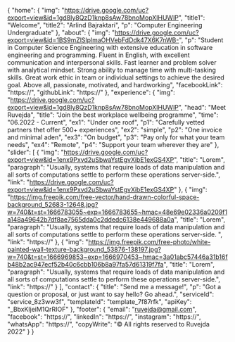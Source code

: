 {
    "home": {
        "img": "https://drive.google.com/uc?export=view&id=1gd8Iy8QzD1knp8sAw78bnoMopXlHUWlP",
        "title1": "Welcome",
        "title2": "Arlind Bajraktari",
        "p": "Computer Engineering Undergraduate"
    },
    "about": {
        "img": "https://drive.google.com/uc?export=view&id=1BS9mZlSlplmaOHVebFdDdk47X6K7nWB-",
        "p": "Student in Computer Science Engineering with extensive education in software engineering and programming. Fluent in English, with excellent communication and interpersonal skills. Fast learner and problem solver with analytical mindset. Strong ability to manage time with multi-tasking skills. Great work ethic in team or individual settings to achieve the desired goal. Above all, passionate, motivated, and hardworking",
        "facebookLink": "https://",
        "githubLink": "https://"
    },
    "experience": {
        "img": "https://drive.google.com/uc?export=view&id=1gd8Iy8QzD1knp8sAw78bnoMopXlHUWlP",
        "head": "Meet Ruvejda",
        "title": "Join the best workplace wellbeing programme",
        "time": "06.2022 - Current",
        "ex1": "Under one roof",
        "p1": "Carefully vetted partners thet offer 500+ experiences",
        "ex2": "simple",
        "p2": "One invoice and minimal aden",
        "ex3": "On budget",
        "p3": "Pay only for what your team needs",
        "ex4": "Remote",
        "p4": "Support your team wherever they are"
    },
    "slider": [
        {
            "img": "https://drive.google.com/uc?export=view&id=1enx9Pxvd2uSbwaYstEgvXibE1exGS4XP",
            "title": "Lorem",
            "paragraph": "Usually, systems that require loads of data manipulation and all sorts of computations settle to perform these operations server-side.",
            "link": "https://drive.google.com/uc?export=view&id=1enx9Pxvd2uSbwaYstEgvXibE1exGS4XP"
        },
        {
            "img": "https://img.freepik.com/free-vector/hand-drawn-colorful-space-background_52683-12648.jpg?w=740&t=st=1666783055~exp=1666783655~hmac=48e69e02336a0209f1a148a49642b7df8ae7565dda0c2ddedc6138e449688a0a",
            "title": "Lorem",
            "paragraph": "Usually, systems that require loads of data manipulation and all sorts of computations settle to perform these operations server-side. ",
            "link": "https://"
        },
        {
            "img": "https://img.freepik.com/free-photo/white-painted-wall-texture-background_53876-138197.jpg?w=740&t=st=1666969853~exp=1666970453~hmac=3a01abc57446a31b16fb48b2ac947ecf52b40c6cbb106b8a97fa57d61319f7fa",
            "title": "Lorem",
            "paragraph": "Usually, systems that require loads of data manipulation and all sorts of computations settle to perform these operations server-side.",
            "link": "https://"
        }
    ],
    "contact": {
        "title": "Send me a message!",
        "p": "Got a question or proposal, or just want to say hello? Go ahead.",
        "serviceId": "service_8z3ww3f",
        "templateId": "template_7f87rfk",
        "apiKey": "_BbxKljeiM1QrRIOF"
    },
    "footer": {
        "email": "ruvejda@gmail.com",
        "facebook": "https://",
        "linkedIn": "https://",
        "instagram": "https://",
        "whatsApp": "https://",
        "copyWrite": "© All rights reserved to Ruvejda 2022"
    }
}
